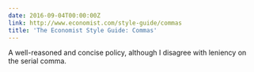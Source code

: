 ```yaml
---
date: 2016-09-04T00:00:00Z
link: http://www.economist.com/style-guide/commas
title: 'The Economist Style Guide: Commas'
---
```


A well-reasoned and concise policy, although I disagree with leniency on the serial comma.
